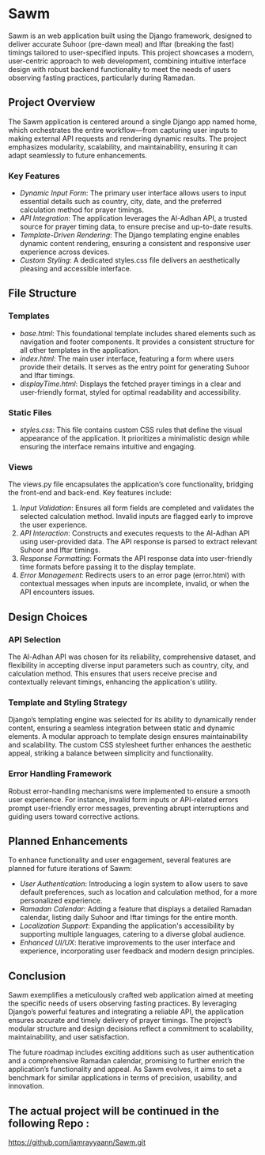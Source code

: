 # Sawm

Sawm is an web application built using the Django framework, designed to deliver accurate Suhoor (pre-dawn meal) and Iftar (breaking the fast) timings tailored to user-specified inputs. This project showcases a modern, user-centric approach to web development, combining intuitive interface design with robust backend functionality to meet the needs of users observing fasting practices, particularly during Ramadan.

## Project Overview

The Sawm application is centered around a single Django app named home, which orchestrates the entire workflow—from capturing user inputs to making external API requests and rendering dynamic results. The project emphasizes modularity, scalability, and maintainability, ensuring it can adapt seamlessly to future enhancements.

### Key Features

- *Dynamic Input Form*: The primary user interface allows users to input essential details such as country, city, date, and the preferred calculation method for prayer timings.
- *API Integration*: The application leverages the Al-Adhan API, a trusted source for prayer timing data, to ensure precise and up-to-date results.
- *Template-Driven Rendering*: The Django templating engine enables dynamic content rendering, ensuring a consistent and responsive user experience across devices.
- *Custom Styling*: A dedicated styles.css file delivers an aesthetically pleasing and accessible interface.

## File Structure

### Templates

- *base.html*: This foundational template includes shared elements such as navigation and footer components. It provides a consistent structure for all other templates in the application.
- *index.html*: The main user interface, featuring a form where users provide their details. It serves as the entry point for generating Suhoor and Iftar timings.
- *displayTime.html*: Displays the fetched prayer timings in a clear and user-friendly format, styled for optimal readability and accessibility.

### Static Files

- *styles.css*: This file contains custom CSS rules that define the visual appearance of the application. It prioritizes a minimalistic design while ensuring the interface remains intuitive and engaging.

### Views

The views.py file encapsulates the application’s core functionality, bridging the front-end and back-end. Key features include:

1. *Input Validation*: Ensures all form fields are completed and validates the selected calculation method. Invalid inputs are flagged early to improve the user experience.
2. *API Interaction*: Constructs and executes requests to the Al-Adhan API using user-provided data. The API response is parsed to extract relevant Suhoor and Iftar timings.
3. *Response Formatting*: Formats the API response data into user-friendly time formats before passing it to the display template.
4. *Error Management*: Redirects users to an error page (error.html) with contextual messages when inputs are incomplete, invalid, or when the API encounters issues.

## Design Choices

### API Selection

The Al-Adhan API was chosen for its reliability, comprehensive dataset, and flexibility in accepting diverse input parameters such as country, city, and calculation method. This ensures that users receive precise and contextually relevant timings, enhancing the application's utility.

### Template and Styling Strategy

Django’s templating engine was selected for its ability to dynamically render content, ensuring a seamless integration between static and dynamic elements. A modular approach to template design ensures maintainability and scalability. The custom CSS stylesheet further enhances the aesthetic appeal, striking a balance between simplicity and functionality.

### Error Handling Framework

Robust error-handling mechanisms were implemented to ensure a smooth user experience. For instance, invalid form inputs or API-related errors prompt user-friendly error messages, preventing abrupt interruptions and guiding users toward corrective actions.

## Planned Enhancements

To enhance functionality and user engagement, several features are planned for future iterations of Sawm:

- *User Authentication*: Introducing a login system to allow users to save default preferences, such as location and calculation method, for a more personalized experience.
- *Ramadan Calendar*: Adding a feature that displays a detailed Ramadan calendar, listing daily Suhoor and Iftar timings for the entire month.
- *Localization Support*: Expanding the application's accessibility by supporting multiple languages, catering to a diverse global audience.
- *Enhanced UI/UX*: Iterative improvements to the user interface and experience, incorporating user feedback and modern design principles.

## Conclusion

Sawm exemplifies a meticulously crafted web application aimed at meeting the specific needs of users observing fasting practices. By leveraging Django’s powerful features and integrating a reliable API, the application ensures accurate and timely delivery of prayer timings. The project’s modular structure and design decisions reflect a commitment to scalability, maintainability, and user satisfaction.

The future roadmap includes exciting additions such as user authentication and a comprehensive Ramadan calendar, promising to further enrich the application’s functionality and appeal. As Sawm evolves, it aims to set a benchmark for similar applications in terms of precision, usability, and innovation.

## The actual project will be continued in the following Repo :

https://github.com/iamrayyaann/Sawm.git
